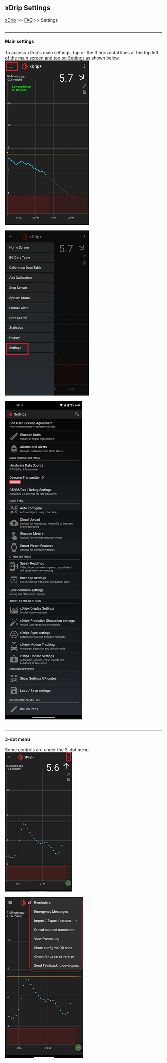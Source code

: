 ## xDrip Settings
[xDrip](../README.md) >> [FAQ](./FAQ_page.md) >> Settings  
<br/>  
  
---  
  
#### **Main settings**  
To access xDrip's main settings, tap on the 3 horizontal lines at the top left of the main screen and tap on Settings as shown below.  
![](./images/MainMenu.png)  
  
![](./images/Settings.png)  
  
![](./images/SettingsPage.png)  
<br/>  

---  

#### **3-dot menu**  
Some controls are under the 3-dot menu.  
![](./images/3dotMenu.png)  

![](./images/3dotMenu2.png)  
  
  
